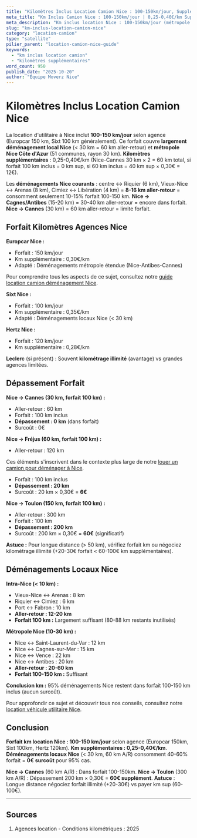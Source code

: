 ```yaml
---
title: "Kilomètres Inclus Location Camion Nice : 100-150km/jour, Suppléments"
meta_title: "Km Inclus Camion Nice : 100-150km/jour | 0,25-0,40€/km Sup"
meta_description: "Km inclus location Nice : 100-150km/jour (métropole 51 communes OK). Km supplémentaires 0,25-0,40€. Nice-Cannes 60km aller-retour = 20km sup 6€. Guide."
slug: "km-inclus-location-camion-nice"
category: "location-camion"
type: "satellite"
pilier_parent: "location-camion-nice-guide"
keywords:
  - "km inclus location camion"
  - "kilomètres supplémentaires"
word_count: 950
publish_date: "2025-10-20"
author: "Équipe Moverz Nice"
---
```


# Kilomètres Inclus Location Camion Nice

La location d'utilitaire à Nice inclut **100-150 km/jour** selon agence (Europcar 150 km, Sixt 100 km généralement). Ce forfait couvre **largement déménagement local Nice** (< 30 km = 60 km aller-retour) et **métropole Nice Côte d'Azur** (51 communes, rayon 30 km). **Kilomètres supplémentaires** : 0,25-0,40€/km (Nice-Cannes 30 km × 2 = 60 km total, si forfait 100 km inclus = 0 km sup, si 60 km inclus = 40 km sup × 0,30€ = 12€).

Les **déménagements Nice courants** : centre ↔ Riquier (6 km), Vieux-Nice ↔ Arenas (8 km), Cimiez ↔ Libération (4 km) = **8-16 km aller-retour** = consomment seulement 10-15% forfait 100-150 km. **Nice → Cagnes/Antibes** (15-20 km) = 30-40 km aller-retour = encore dans forfait. **Nice → Cannes** (30 km) = 60 km aller-retour = limite forfait.

## Forfait Kilomètres Agences Nice

**Europcar Nice :**
- Forfait : 150 km/jour
- Km supplémentaire : 0,30€/km
- Adapté : Déménagements métropole étendue (Nice-Antibes-Cannes)

Pour comprendre tous les aspects de ce sujet, consultez notre [guide location camion déménagement Nice](/blog/location-camion/location-camion-demenagement-nice-guide).


**Sixt Nice :**
- Forfait : 100 km/jour
- Km supplémentaire : 0,35€/km
- Adapté : Déménagements locaux Nice (< 30 km)

**Hertz Nice :**
- Forfait : 120 km/jour
- Km supplémentaire : 0,28€/km

**Leclerc** (si présent) : Souvent **kilométrage illimité** (avantage) vs grandes agences limitées.

## Dépassement Forfait

**Nice → Cannes (30 km, forfait 100 km) :**
- Aller-retour : 60 km
- Forfait : 100 km inclus
- **Dépassement : 0 km** (dans forfait)
- Surcoût : 0€

**Nice → Fréjus (60 km, forfait 100 km) :**
- Aller-retour : 120 km

Ces éléments s'inscrivent dans le contexte plus large de notre [louer un camion pour déménager à Nice](/blog/location-camion/location-camion-demenagement-nice-guide).

- Forfait : 100 km inclus
- **Dépassement : 20 km**
- Surcoût : 20 km × 0,30€ = **6€**

**Nice → Toulon (150 km, forfait 100 km) :**
- Aller-retour : 300 km
- Forfait : 100 km
- **Dépassement : 200 km**
- Surcoût : 200 km × 0,30€ = **60€** (significatif)

**Astuce :** Pour longue distance (> 50 km), vérifiez forfait km ou négociez kilométrage illimité (+20-30€ forfait < 60-100€ km supplémentaires).

## Déménagements Locaux Nice

**Intra-Nice (< 10 km) :**
- Vieux-Nice ↔ Arenas : 8 km
- Riquier ↔ Cimiez : 6 km
- Port ↔ Fabron : 10 km
- **Aller-retour : 12-20 km**
- **Forfait 100 km :** Largement suffisant (80-88 km restants inutilisés)

**Métropole Nice (10-30 km) :**
- Nice ↔ Saint-Laurent-du-Var : 12 km
- Nice ↔ Cagnes-sur-Mer : 15 km
- Nice ↔ Vence : 22 km
- Nice ↔ Antibes : 20 km
- **Aller-retour : 20-60 km**
- **Forfait 100-150 km :** Suffisant

**Conclusion km :** 95% déménagements Nice restent dans forfait 100-150 km inclus (aucun surcoût).


Pour approfondir ce sujet et découvrir tous nos conseils, consultez notre [location véhicule utilitaire Nice](/blog/location-camion/location-camion-demenagement-nice-guide).

## Conclusion

**Forfait km location Nice : 100-150 km/jour** selon agence (Europcar 150km, Sixt 100km, Hertz 120km). **Km supplémentaires : 0,25-0,40€/km**. **Déménagements locaux Nice** (< 30 km, 60 km A/R) consomment 40-60% forfait = **0€ surcoût** pour 95% cas.

**Nice → Cannes** (60 km A/R) : Dans forfait 100-150km. **Nice → Toulon** (300 km A/R) : Dépassement 200 km × 0,30€ = **60€ supplément**. **Astuce** : Longue distance négociez forfait illimité (+20-30€) vs payer km sup (60-100€).

---

## Sources

1. Agences location - Conditions kilométriques : 2025



